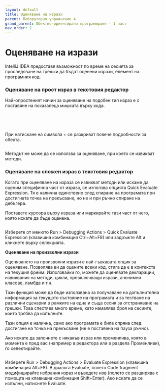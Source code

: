 ```yaml
---
layout: default
title: Оценяване на изрази
parent: Лабораторно упражнение 4
grand_parent: Обектно-ориентирано програмиране - 1 част
nav_order: 2
---
```

# Оценяване на изрази

IntelliJ IDEA предоставя възможност по време на сесията за проследяване на грешки да бъдат оценени изрази, елемент на програмния код.

### **Оценяване на прост израз в текстовия редактор**

Най-опростеният начин за оценяване на подобен тип израз е с поставяне на показалеца мишката върху кода.  &#x20;

#### &#x20;

<figure><img src="../../.gitbook/assets/image (67).png" alt=""><figcaption></figcaption></figure>

<figure><img src="../../.gitbook/assets/image (32).png" alt=""><figcaption></figcaption></figure>

<figure><img src="../../.gitbook/assets/image (45).png" alt=""><figcaption></figcaption></figure>

<figure><img src="../../.gitbook/assets/image (68).png" alt=""><figcaption></figcaption></figure>

При натискане на символа + се разкриват повече подробности за обекта.

<figure><img src="../../.gitbook/assets/image (27).png" alt=""><figcaption></figcaption></figure>

Методът не може да се използва за оценяване, при което се извикват методи.

### **Оценяване на сложен израз в текстовия редактор**

Когато при оценяване на израза се извикват методи или искаме да оценим специфична част от израза, се използва опцията Quick Evaluate Expression. Тя е налична единствено след спиране на програмата при достигната точка на прекъсване, но не и при ръчно спиране на дебъгера.

Поставете курсора върху израза или маркирайте тази част от него, която искате да бъде оценена.

<figure><img src="../../.gitbook/assets/image (43).png" alt=""><figcaption></figcaption></figure>

Изберете от менюто  Run > Debugging Actions > Quick Evaluate Expression (клавишна комбинация Ctrl+Alt+F8) или задръжте Alt и кликнете върху селекцията.

**Оценяване на произволни изрази**

Оценяването на произволни изрази е най-гъвкавата опция за оценяване. Позволява ви да оцените всеки код, стига да е в контекста на текущия фрейм. Използвайки го, можете да оценявате декларации, извиквания на методи, цикли, превключващи изрази, анонимни класове, ламбда и т.н.

Тази функция може да бъде използвана за получаване на допълнителна информация за текущото състояние на програмата и за тестване на различни сценарии в рамките на една и съща сесия за отстраняване на грешки. Това спестява много време, като намалява броя на сесиите, които трябва да изпълните.

Тази опция е налична, само ако програмата е била спряна след достигане на точка на прекъсване (не е поставена на пауза ръчно).

Ако искате да започнете с някакъв израз или променлива, която в момента е пред вас (например в редактора или в раздела Променливи), го селектирайте.

<figure><img src="../../.gitbook/assets/image (23).png" alt=""><figcaption></figcaption></figure>

Изберете Run > Debugging Actions > Evaluate Expression (клавишна комбинация Alt+F8). В диалога Evaluate, полето Code fragment модифицирайте избрания израз и въведете нов (полето се разширява с помощта на клавишна комбинация Shift+Enter). Ако искате да се изпълни, натиснете Evaluate.

<figure><img src="../../.gitbook/assets/image (74).png" alt=""><figcaption></figcaption></figure>
